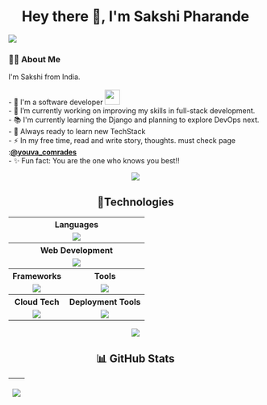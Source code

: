 <h1 align='center'> Hey there 👋, I'm  Sakshi Pharande</h1>
<p align="left"><img src= 'https://capsule-render.vercel.app/api?type=rect&color=gradient&height=2.5&width=5'/></p>       
<div align="left">
 <h3>👩‍💻 About Me</h3>
  <p>
    I'm Sakshi from India.<br><br>
    - 🏦 I'm a software developer <img src="https://media.giphy.com/media/WUlplcMpOCEmTGBtBW/giphy.gif" width="30"></br>
    - 🔭 I’m currently working on improving my skills in full-stack development.</br>
    - 📚 I'm currently learning the Django and planning to explore DevOps next.</br>
    - 👀 Always ready to learn new TechStack</br>
    - ⚡ In my free time, read and write story, thoughts. must check page :<a href="https://www.instagram.com/youva_comrades/"><strong>@youva_comrades</strong> </a></br>
    - ✨ Fun fact: You are the one who knows you best!!</br>
  </p>
</div>

<p align="center"><img src= 'https://capsule-render.vercel.app/api?type=rect&color=gradient&height=2.5'/></p>

<h2 align="center">🔮Technologies</h2>
 
<table align="center" cellspacing="10">
   <tr>
    <th colspan="2"><strong>Languages</strong></th>
  </tr>
  <tr>
    <td colspan="2" align="center">
      <img src="https://skillicons.dev/icons?i=java,python,javascript,cpp&theme=dark">
    </td>
  </tr>
  <tr>
    <th colspan="2"><strong>Web Development</strong></th>
  </tr>
  <tr>
    <td colspan="2" align="center">
      <img src="https://skillicons.dev/icons?i=html,css,bootstrap">
    </td>
  </tr>  
  <tr>
    <th><strong>Frameworks</strong></th>
    <th><strong>Tools</strong></th>
  </tr>
  <tr>
    <td align="center">
      <img src="https://skillicons.dev/icons?i=spring,express,react,nextjs">
    </td>
    <td align="center">
      <img src="https://skillicons.dev/icons?i=vscode,eclipse,git,github&theme=dark">
    </td>
  </tr>
  
  <tr>
    <th><strong>Cloud Tech</strong></th>
    <th><strong>Deployment Tools</strong></th>
  </tr>
  <tr>
    <td align="center">
      <img src="https://skillicons.dev/icons?i=aws,gcp&theme=dark">
    </td>
    <td align="center">
      <img src="https://skillicons.dev/icons?i=kubernetes,docker&theme=dark">
    </td>
  </tr>
</table>



<p align="center"><img src= 'https://capsule-render.vercel.app/api?type=rect&color=gradient&height=2.5'/></p>


 <h2 align="center">📊 GitHub Stats</h2>

 <table align="center">
    <thead>
      <tr>
        <th>
          <p align="center"><img src="https://github-readme-stats.vercel.app/api?username=uniquesp&show_icons=true&theme=chartreuse-dark"></p>
        </th>
      </tr>
    </thead>
  </table>

